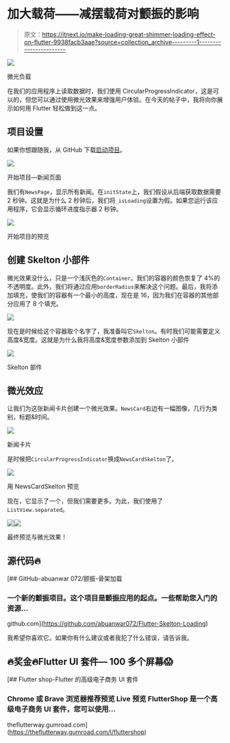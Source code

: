 # 加大载荷——减摆载荷对颤振的影响

> 原文：<https://itnext.io/make-loading-great-shimmer-loading-effect-on-flutter-9938facb3aae?source=collection_archive---------1----------------------->

![](img/5a7d21e2b6a0bdc8c28cc8de302d4500.png)

微光负载

在我们的应用程序上读取数据时，我们使用 CircularProgressIndicator，这是可以的，但您可以通过使用微光效果来增强用户体验。在今天的帖子中，我将向你展示如何用 Flutter 轻松做到这一点。

## 项目设置

如果你想跟随我，从 GitHub 下载[启动项目](https://github.com/abuanwar072/Flutter-Skelton-Loading/tree/Starting)。

![](img/503af77dfa2050864ee9a0cf72a6cb71.png)

开始项目—新闻页面

我们有`NewsPage`，显示所有新闻。在`initState`上，我们假设从后端获取数据需要 2 秒钟。这就是为什么 2 秒钟后，我们将`_isLoading`设置为假。如果您运行该应用程序，它会显示循环进度指示器 2 秒钟。

![](img/e06d7d1ac75a53539a2828b064d77f1d.png)

开始项目的预览

## 创建 Skelton 小部件

微光效果没什么，只是一个浅灰色的`Container`。我们的容器的颜色恢复了 4%的不透明度。此外，我们将通过应用`borderRadius`来解决这个问题。最后，我将添加填充，使我们的容器有一个最小的高度，现在是 16，因为我们在容器的其他部分应用了 8 个填充。

![](img/47a7b96b38a649579439e32bdd64f8ba.png)

现在是时候给这个容器取个名字了，我准备叫它`Skelton`。有时我们可能需要定义高度&宽度。这就是为什么我将高度&宽度参数添加到 Skelton 小部件

![](img/5ac1274b957ab3aa5ed4f363795c72cd.png)

Skelton 部件

## 微光效应

让我们为这张新闻卡片创建一个微光效果。`NewsCard`右边有一幅图像，几行为类别，标题&时间。

![](img/bb1962f727df15a3dff71ccfcbbe6433.png)

新闻卡片

是时候把`CircularProgressIndicator`换成`NewsCardSkelton`了。

![](img/2cff596e2904f08c4e9e3c011aba2534.png)

用 NewsCardSkelton 预览

现在，它显示了一个，但我们需要更多。为此，我们使用了`ListView.separated`。

![](img/a95b843cba66908a67bd3a6af8982e09.png)![](img/70855c6796210e5d48e4ef87e07635a4.png)

最终预览与微光效果！

## 源代码🔥

[](https://github.com/abuanwar072/Flutter-Skelton-Loading) [## GitHub-abuanwar 072/颤振-骨架加载

### 一个新的颤振项目。这个项目是颤振应用的起点。一些帮助您入门的资源…

github.com](https://github.com/abuanwar072/Flutter-Skelton-Loading) 

我希望你喜欢它。如果你有什么建议或者我犯了什么错误，请告诉我。

## 🔥奖金🔥Flutter UI 套件— 100 多个屏幕😱

[](https://theflutterway.gumroad.com/l/fluttershop) [## Flutter shop-Flutter 的高级电子商务 UI 套件

### Chrome 或 Brave 浏览器推荐预览 Live 预览 FlutterShop 是一个高级电子商务 UI 套件，您可以使用…

theflutterway.gumroad.com](https://theflutterway.gumroad.com/l/fluttershop)